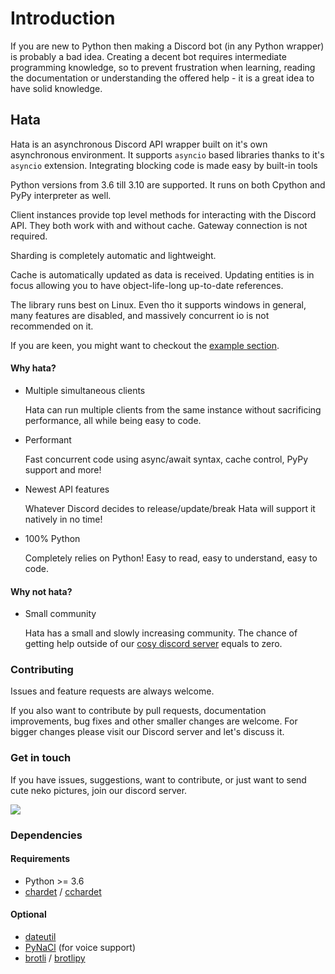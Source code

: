 # Introduction

If you are new to Python then making a Discord bot (in any Python wrapper) is probably a bad idea. Creating a decent
bot requires intermediate programming knowledge, so to prevent frustration when learning, reading the documentation or
understanding the offered help - it is a great idea to have solid knowledge.

## Hata

Hata is an asynchronous Discord API wrapper built on it's own asynchronous environment. It supports `asyncio` based
libraries thanks to it's `asyncio` extension. Integrating blocking code is made easy by built-in tools

Python versions from 3.6 till 3.10 are supported. It runs on both Cpython and PyPy interpreter as well.

Client instances provide top level methods for interacting with the Discord API. They both work with and without cache.
Gateway connection is not required.

Sharding is completely automatic and lightweight.

Cache is automatically updated as data is received. Updating entities is in focus allowing you to have object-life-long
up-to-date references.

The library runs best on Linux. Even tho it supports windows in general, many features are disabled, and
massively concurrent io is not recommended on it.

If you are keen, you might want to checkout the [example section](../examples).

#### Why hata?

- Multiple simultaneous clients

    Hata can run multiple clients from the same instance without sacrificing performance, all while being easy to code.

- Performant
    
    Fast concurrent code using async/await syntax, cache control, PyPy support and more!

- Newest API features
    
    Whatever Discord decides to release/update/break Hata will support it natively in no time!

- 100% Python

    Completely relies on Python! Easy to read, easy to understand, easy to code.


#### Why not hata?

- Small community
    
    Hata has a small and slowly increasing community. The chance of getting help outside of our
    [cosy discord server](https://discord.gg/3cH2r5d) equals to zero.

### Contributing

Issues and feature requests are always welcome. 

If you also want to contribute by pull requests, documentation improvements, bug fixes and other smaller changes
are welcome. For bigger changes please visit our Discord server and let's discuss it.

### Get in touch

If you have issues, suggestions, want to contribute, or just want to send cute neko pictures, join our discord server.

[![](https://discordapp.com/api/v9/guilds/388267636661682178/widget.png?style=banner1)](https://discord.gg/3cH2r5d)

### Dependencies

#### Requirements

- Python >= 3.6
- [chardet](https://pypi.python.org/pypi/chardet) / [cchardet](https://pypi.org/project/cchardet/)

#### Optional

- [dateutil](https://pypi.org/project/python-dateutil/)
- [PyNaCl](https://pypi.org/project/PyNaCl/) (for voice support)
- [brotli](https://pypi.org/project/Brotli/) / [brotlipy](https://pypi.org/project/brotlipy/)

